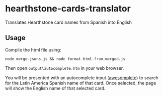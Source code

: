# hearthstone-cards-translator
Translates Hearthstone card names from Spanish into English

## Usage
Compile the html file using:

    node merge-jsons.js && node format-html-from-merged.js

Then open `output\autocomplete.htm` in your web browser.

You will be presented with an autocomplete input ([awesomplete](https://leaverou.github.io/awesomplete/)) to search for the Latin America Spanish name of that card. Once selected, the page will show the English name of that selected card.
